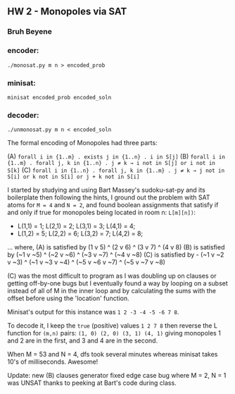 ## HW 2 - Monopoles via SAT
### Bruh Beyene

### encoder:
`./monosat.py m n > encoded_prob`

### minisat:
`minisat encoded_prob encoded_soln`

### decoder:
`./unmonosat.py m n < encoded_soln`

The formal encoding of Monopoles had three parts:

(A) `forall i in {1..m} . exists j in {1..n} . i in S[j]`
(B) `forall i in {1..m} . forall j, k in {1..n} . j ≠ k → i not in S[j] or i not in S[k]`
(C) `forall i in {1..n} . forall j, k in {1..m} . j ≠ k → j not in S[i] or k not in S[i] or j + k not in S[i]`

I started by studying and using Bart Massey's sudoku-sat-py and its boilerplate then following the hints, I ground out the problem with SAT atoms for `M = 4` and `N = 2`, and found boolean assignments that satisfy if and only if true for monopoles being located in room n: `L[m][n])`:

- L(1,1) = 1; L(2,1) = 2; L(3,1) = 3; L(4,1) = 4;
- L(1,2) = 5; L(2,2) = 6; L(3,2) = 7; L(4,2) = 8;

... where,
(A) is satisfied by (1 v 5) ^ (2 v 6) ^ (3 v 7) ^ (4 v 8)
(B) is satisfied by (~1 v ~5) ^ (~2 v ~6) ^ (~3 v ~7) ^ (~4 v ~8)
(C) is satisfied by - (~1 v ~2 v ~3) ^ (~1 v ~3 v ~4) ^ (~5 v ~6 v ~7) ^ (~5 v ~7 v ~8)

(C) was the most difficult to program as I was doubling up on clauses or getting off-by-one bugs but I eventually found a way by looping on a subset instead of all of M in the inner loop and by calculating the sums with the offset before using the 'location' function.

Minisat's output for this instance was `1 2 -3 -4 -5 -6 7 8`. 

To decode it, I keep the `true` (positive) values `1 2 7 8` then reverse the L function for `(m,n)` pairs: `(1, 0) (2, 0) (3, 1) (4, 1)` giving monopoles 1 and 2 are in the first, and 3 and 4 are in the second.

When M = 53 and N = 4, dfs took several minutes whereas minisat takes 10's of milliseconds. Awesome!

Update: new (B) clauses generator fixed edge case bug where M = 2, N = 1 was UNSAT thanks to peeking at Bart's code during class.
